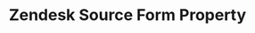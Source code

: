 ---
# -------------------------- #
#        CONTENT TYPE        #
# -------------------------- #

product-type: "connect"
content-type: "api-form"
form-type: "source"
key: "source-form-properties-zendesk-object"


# -------------------------- #
#        OBJECT INFO         #
# -------------------------- #

title: "Zendesk Source Form Property"
api-type: "platform.zendesk"
display-name: "Zendesk"

source-type: "saas"
docs-name: "zendesk"

description: ""


# -------------------------- #
#       FORM PROPERTIES      #
# -------------------------- #

uses-start-date: true

object-attributes:
  - name: "subdomain"
    type: "string"
    required: true
    description: |
      The prefix of the {{ form-property.display-name }} subdomain Stitch should replicate data from.

      For example: If the address is `stitchdata.{{ form-property.display-name | downcase }}.com`, only `stitchdata` would be entered as the value.
    value: "<YOUR_{{ form-property.display-name | upcase }}_SUBDOMAIN>"


# -------------------------- #
#       OAUTH PROPERTIES     #
# -------------------------- #

oauth-link: "https://support.zendesk.com/hc/en-us/articles/203663836"

oauth-description: ""

oauth-attributes:
  - name: "access_token"
    type: "string"
    required: true
    credential: true
    description: |
      The {{ form-property.display-name }} token to use in future requests to the {{ form-property.display-name }} API, created after a successful OAuth handshake.
    value: "<ACCESS_TOKEN>"

  - name: "client_id"
    type: "string"
    required: true
    credential: false
    description: |
      Your {{ form-property.display-name }} OAuth application's client ID.
    value: "<YOUR_OAUTH_CLIENT_ID>"

  - name: "client_secret"
    type: "string"
    required: true
    credential: true
    description: |
      Your {{ form-property.display-name }} OAuth application's client secret.
    value: "<YOUR_OAUTH_CLIENT_SECRET>"

  - name: "oauth_token"
    type: "string"
    required: true
    credential: true
    description: |
      An OAuth token associated with the `client_id`. Refer to [{{ form-property.display-name }}'s documentation](https://develop.zendesk.com/hc/en-us/articles/360001074348){:target="new"} for more info.
    value: "<YOUR_OAUTH_TOKEN>"

  - name: "marketplace_app_id"
    type: "string"
    required: true
    credential: false
    description: |
      The app ID assigned when you submit your app to the [{{ form-property.display-name }} Marketplace](https://developer.zendesk.com/apps/docs/publish/submit_your_app#submitting-integration-apps){:target="new"}.
    value: "<YOUR_MARKETPLACE_APP_ID>"

  - name: "marketplace_name"
    type: "string"
    required: true
    credential: false
    description: |
      The name of the integration in the [{{ form-property.display-name }} Marketplace](https://developer.zendesk.com/apps/docs/publish/submit_your_app#submitting-integration-apps){:target="new"}.
    value: "<YOUR_MARKETPLACE_INTEGRATION_NAME>"

  - name: "marketplace_organization_id"
    type: "string"
    required: true
    credential: false
    description: |
      The organization ID of your organization from the [{{ form-property.display-name }} Marketplace developer portal](https://apps.zendesk.com/organization){:target="new"}. 
    value: "<YOUR_MARKETPLACE_ORGANIZATION_ID>"
---